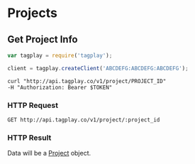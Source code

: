 # Projects


## Get Project Info

```javascript
var tagplay = require('tagplay');

client = tagplay.createClient('ABCDEFG:ABCDEFG:ABCDEFG');
```

```shell
curl "http://api.tagplay.co/v1/project/PROJECT_ID"
-H "Authorization: Bearer $TOKEN"
```

### HTTP Request

`GET http://api.tagplay.co/v1/project/:project_id`

### HTTP Result

Data will be a [Project](#project) object.
